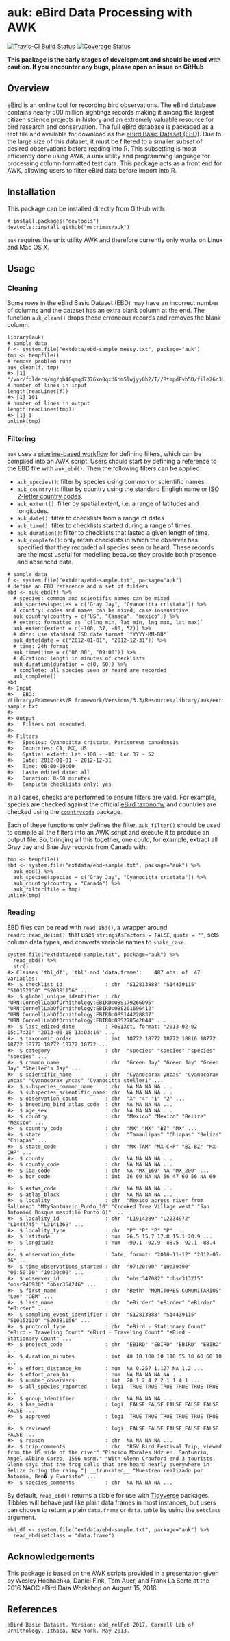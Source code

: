 <!-- README.md is generated from README.Rmd. Please edit that file -->
auk: eBird Data Processing with AWK
===================================

[![Travis-CI Build
Status](https://img.shields.io/travis/mstrimas/auk/master.svg?label=Mac%20OSX%20%26%20Linux)](https://travis-ci.org/mstrimas/auk)
[![Coverage
Status](https://img.shields.io/codecov/c/github/mstrimas/auk/master.svg)](https://codecov.io/github/mstrimas/auk?branch=master)

**This package is the early stages of development and should be used
with caution. If you encounter any bugs, please open an issue on
GitHub**

Overview
--------

[eBird](http://www.ebird.org) is an online tool for recording bird
observations. The eBird database contains nearly 500 million sightings
records making it among the largest citizen science projects in history
and an extremely valuable resource for bird research and conservation.
The full eBird database is packaged as a text file and available for
download as the [eBird Basic Dataset
(EBD)](http://ebird.org/ebird/data/download). Due to the large size of
this dataset, it must be filtered to a smaller subset of desired
observations before reading into R. This subsetting is most efficiently
done using AWK, a unix utility and programming language for processing
column formatted text data. This package acts as a front end for AWK,
allowing users to filter eBird data before import into R.

Installation
------------

This package can be installed directly from GitHub with:

    # install.packages("devtools")
    devtools::install_github("mstrimas/auk")

`auk` requires the unix utility AWK and therefore currently only works
on Linux and Mac OS X.

Usage
-----

### Cleaning

Some rows in the eBird Basic Dataset (EBD) may have an incorrect number
of columns and the dataset has an extra blank column at the end. The
function `auk_clean()` drops these erroneous records and removes the
blank column.

    library(auk)
    # sample data
    f <- system.file("extdata/ebd-sample_messy.txt", package="auk")
    tmp <- tempfile()
    # remove problem runs
    auk_clean(f, tmp)
    #> [1] "/var/folders/mg/qh40qmqd7376xn8qxd6hm5lwjyy0h2/T//RtmpdEvb5D/file26c34f8688e7"
    # number of lines in input
    length(readLines(f))
    #> [1] 101
    # number of lines in output
    length(readLines(tmp))
    #> [1] 3
    unlink(tmp)

### Filtering

`auk` uses a [pipeline-based workflow](http://r4ds.had.co.nz/pipes.html)
for defining filters, which can be compiled into an AWK script. Users
should start by defining a reference to the EBD file with `auk_ebd()`.
Then the following filters can be applied:

-   `auk_species()`: filter by species using common or scientific names.
-   `auk_country()`: filter by country using the standard Engligh name
    or [ISO 2-letter country
    codes](https://en.wikipedia.org/wiki/ISO_3166-1_alpha-2).
-   `auk_extent()`: filter by spatial extent, i.e. a range of latitudes
    and longitudes.
-   `auk_date()`: filter to checklists from a range of dates
-   `auk_time()`: filter to checklists started during a range of times.
-   `auk_duration()`: filter to checklists that lasted a given length
    of time.
-   `auk_complete()`: only retain checklists in which the observer has
    specified that they recorded all species seen or heard. These
    records are the most useful for modelling because they provide both
    presence and absenced data.

<!-- -->

    # sample data
    f <- system.file("extdata/ebd-sample.txt", package="auk")
    # define an EBD reference and a set of filters
    ebd <- auk_ebd(f) %>% 
      # species: common and scientific names can be mixed
      auk_species(species = c("Gray Jay", "Cyanocitta cristata")) %>%
      # country: codes and names can be mixed; case insensitive
      auk_country(country = c("US", "Canada", "mexico")) %>%
      # extent: formatted as `c(lng_min, lat_min, lng_max, lat_max)`
      auk_extent(extent = c(-100, 37, -80, 52)) %>%
      # date: use standard ISO date format `"YYYY-MM-DD"`
      auk_date(date = c("2012-01-01", "2012-12-31")) %>%
      # time: 24h format
      auk_time(time = c("06:00", "09:00")) %>%
      # duration: length in minutes of checklists
      auk_duration(duration = c(0, 60)) %>%
      # complete: all species seen or heard are recorded
      auk_complete()
    ebd
    #> Input 
    #>   EBD: /Library/Frameworks/R.framework/Versions/3.3/Resources/library/auk/extdata/ebd-sample.txt 
    #> 
    #> Output 
    #>   Filters not executed.
    #> 
    #> Filters 
    #>   Species: Cyanocitta cristata, Perisoreus canadensis
    #>   Countries: CA, MX, US
    #>   Spatial extent: Lat -100 - -80; Lon 37 - 52
    #>   Date: 2012-01-01 - 2012-12-31
    #>   Time: 06:00-09:00
    #>   Laste edited date: all
    #>   Duration: 0-60 minutes
    #>   Complete checklists only: yes

In all cases, checks are performed to ensure filters are valid. For
example, species are checked against the official [eBird
taxonomy](http://help.ebird.org/customer/portal/articles/1006825-the-ebird-taxonomy)
and countries are checked using the
[`countrycode`](https://github.com/vincentarelbundock/countrycode)
package.

Each of these functions only defines the filter. `auk_filter()` should
be used to compile all the filters into an AWK script and execute it to
produce an output file. So, bringing all this together, one could, for
example, extract all Gray Jay and Blue Jay records from Canada with:

    tmp <- tempfile()
    ebd <- system.file("extdata/ebd-sample.txt", package="auk") %>% 
      auk_ebd() %>% 
      auk_species(species = c("Gray Jay", "Cyanocitta cristata")) %>% 
      auk_country(country = "Canada") %>% 
      auk_filter(file = tmp)
    unlink(tmp)

### Reading

EBD files can be read with `read_ebd()`, a wrapper around
`readr::read_delim()`, that uses `stringsAsFactors = FALSE`,
`quote = ""`, sets column data types, and converts variable names to
`snake_case`.

    system.file("extdata/ebd-sample.txt", package="auk") %>% 
      read_ebd() %>% 
      str()
    #> Classes 'tbl_df', 'tbl' and 'data.frame':    487 obs. of  47 variables:
    #>  $ checklist_id              : chr  "S12813888" "S14439115" "S10152130" "S20381156" ...
    #>  $ global_unique_identifier  : chr  "URN:CornellLabOfOrnithology:EBIRD:OBS179266095" "URN:CornellLabOfOrnithology:EBIRD:OBS201696412" "URN:CornellLabOfOrnithology:EBIRD:OBS144228837" "URN:CornellLabOfOrnithology:EBIRD:OBS278542844" ...
    #>  $ last_edited_date          : POSIXct, format: "2013-02-02 15:17:20" "2013-06-18 13:03:16" ...
    #>  $ taxonomic_order           : int  18772 18772 18772 18816 18772 18772 18772 18772 18772 18772 ...
    #>  $ category                  : chr  "species" "species" "species" "species" ...
    #>  $ common_name               : chr  "Green Jay" "Green Jay" "Green Jay" "Steller's Jay" ...
    #>  $ scientific_name           : chr  "Cyanocorax yncas" "Cyanocorax yncas" "Cyanocorax yncas" "Cyanocitta stelleri" ...
    #>  $ subspecies_common_name    : chr  NA NA NA NA ...
    #>  $ subspecies_scientific_name: chr  NA NA NA NA ...
    #>  $ observation_count         : chr  "X" "4" "1" "2" ...
    #>  $ breeding_bird_atlas_code  : chr  NA NA NA NA ...
    #>  $ age_sex                   : chr  NA NA NA NA ...
    #>  $ country                   : chr  "Mexico" "Mexico" "Belize" "Mexico" ...
    #>  $ country_code              : chr  "MX" "MX" "BZ" "MX" ...
    #>  $ state                     : chr  "Tamaulipas" "Chiapas" "Belize" "Chiapas" ...
    #>  $ state_code                : chr  "MX-TAM" "MX-CHP" "BZ-BZ" "MX-CHP" ...
    #>  $ county                    : chr  NA NA NA NA ...
    #>  $ county_code               : chr  NA NA NA NA ...
    #>  $ iba_code                  : chr  NA "MX_169" NA "MX_200" ...
    #>  $ bcr_code                  : int  36 60 NA NA 56 47 60 56 NA 60 ...
    #>  $ usfws_code                : chr  NA NA NA NA ...
    #>  $ atlas_block               : chr  NA NA NA NA ...
    #>  $ locality                  : chr  "Mexico across river from Salineno" "MtySantuario_Punto_10" "Crooked Tree Village west" "San Antonio( Bosque mesofilo Punto 6)" ...
    #>  $ locality_id               : chr  "L1914289" "L2234972" "L1444745" "L3141369" ...
    #>  $ locality_type             : chr  "P" "P" "P" "P" ...
    #>  $ latitude                  : num  26.5 15.7 17.8 15.1 20.9 ...
    #>  $ longitude                 : num  -99.1 -92.9 -88.5 -92.1 -88.4 ...
    #>  $ observation_date          : Date, format: "2010-11-12" "2012-05-06" ...
    #>  $ time_observations_started : chr  "07:20:00" "10:30:00" "06:50:00" "10:30:00" ...
    #>  $ observer_id               : chr  "obsr347082" "obsr313215" "obsr246930" "obsr354246" ...
    #>  $ first_name                : chr  "Beth" "MONITORES COMUNITARIOS" "Lee" "CBM" ...
    #>  $ last_name                 : chr  "eBirder" "eBirder" "eBirder" "eBirder" ...
    #>  $ sampling_event_identifier : chr  "S12813888" "S14439115" "S10152130" "S20381156" ...
    #>  $ protocol_type             : chr  "eBird - Stationary Count" "eBird - Traveling Count" "eBird - Traveling Count" "eBird - Stationary Count" ...
    #>  $ project_code              : chr  "EBIRD" "EBIRD" "EBIRD" "EBIRD" ...
    #>  $ duration_minutes          : int  40 10 100 10 110 55 10 60 60 10 ...
    #>  $ effort_distance_km        : num  NA 0.257 1.127 NA 1.2 ...
    #>  $ effort_area_ha            : num  NA NA NA NA NA ...
    #>  $ number_observers          : int  20 1 2 4 2 2 1 1 4 1 ...
    #>  $ all_species_reported      : logi  TRUE TRUE TRUE TRUE TRUE TRUE ...
    #>  $ group_identifier          : chr  NA NA NA NA ...
    #>  $ has_media                 : logi  FALSE FALSE FALSE FALSE FALSE FALSE ...
    #>  $ approved                  : logi  TRUE TRUE TRUE TRUE TRUE TRUE ...
    #>  $ reviewed                  : logi  FALSE FALSE FALSE FALSE FALSE FALSE ...
    #>  $ reason                    : chr  NA NA NA NA ...
    #>  $ trip_comments             : chr  "RGV Bird Festival Trip, viewed from the US side of the river" "Placido Morales Hdz en  Santuario, Angel Albino Corzo, 1556 msnm." "With Glenn Crawford and 3 tourists. Glenn says that the frog calls that are heard nearly everywhere in Belize during the rainy "| __truncated__ "Muestreo realizado por Antonio, Ren� y Evaristo" ...
    #>  $ species_comments          : chr  NA NA NA NA ...

By default, `read_ebd()` returns a tibble for use with
[Tidyverse](http://tidyverse.org) packages. Tibbles will behave just
like plain data frames in most instances, but users can choose to return
a plain `data.frame` or `data.table` by using the `setclass` argument.

    ebd_df <- system.file("extdata/ebd-sample.txt", package="auk") %>% 
      read_ebd(setclass = "data.frame")

Acknowledgements
----------------

This package is based on the AWK scripts provided in a presentation
given by Wesley Hochachka, Daniel Fink, Tom Auer, and Frank La Sorte at
the 2016 NAOC eBird Data Workshop on August 15, 2016.

References
----------

    eBird Basic Dataset. Version: ebd_relFeb-2017. Cornell Lab of Ornithology, Ithaca, New York. May 2013.
